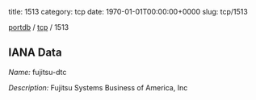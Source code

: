 title: 1513
category: tcp
date: 1970-01-01T00:00:00+0000
slug: tcp/1513

[portdb](/) / [tcp](/category/tcp.html) / 1513


## IANA Data

_Name:_ fujitsu-dtc

_Description:_ Fujitsu Systems Business of America, Inc

